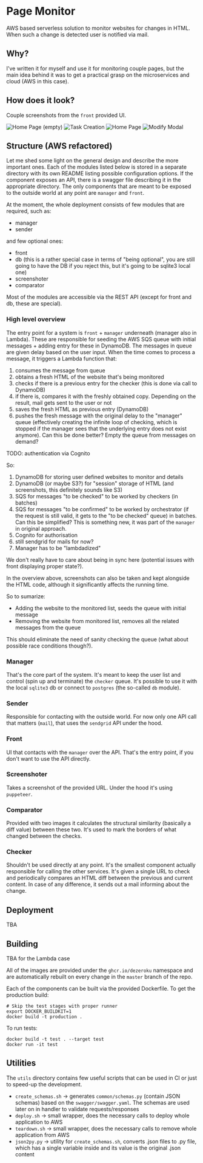# Page Monitor
AWS based serverless solution to monitor websites for changes in HTML.
When such a change is detected user is notified via mail.

## Why?
I've written it for myself and use it for monitoring couple pages, but the main idea behind it was to get a practical grasp on the microservices and cloud (AWS in this case).

## How does it look?
Couple screenshots from the `front` provided UI.

![Home Page (empty)](docs/pictures/home.png?raw=true "Home Page (empty)")
![Task Creation](docs/pictures/create.png?raw=true "Task Creation")
![Home Page](docs/pictures/added.png?raw=true "Home Page")
![Modify Modal](docs/pictures/modify.png?raw=true "Modify Modal")

## Structure (AWS refactored)

Let me shed some light on the general design and describe the more important ones.
Each of the modules listed below is stored in a separate directory with its own README listing possible configuration options.
If the component exposes an API, there is a swagger file describing it in the appropriate directory.
The only components that are meant to be exposed to the outside world at any point are `manager` and `front`.

At the moment, the whole deployment consists of few modules that are required, such as:
* manager
* sender

and few optional ones:
* front
* db (this is a rather special case in terms of "being optional", you are still going to have the DB if you reject this, but it's going to be sqlite3 local one)
* screenshoter
* comparator

Most of the modules are accessible via the REST API (except for front and db, these are special).

### High level overview
The entry point for a system is `front` + `manager` underneath (manager also in Lambda).
These are responsible for seeding the AWS SQS queue with initial messages + adding entry for these in DynamoDB.
The messages in queue are given delay based on the user input.
When the time comes to process a message, it triggers a Lambda function that:
1. consumes the message from queue
2. obtains a fresh HTML of the website that's being monitored
3. checks if there is a previous entry for the checker (this is done via call to DynamoDB)
4. if there is, compares it with the freshly obtained copy. Depending on the result, mail gets sent to the user or not
5. saves the fresh HTML as previous entry (DynamoDB)
6. pushes the fresh message with the original delay to the "manager" queue (effectively creating the infinite loop of checking, which is stopped
   if the manager sees that the underlying entry does not exist anymore). Can this be done better? Empty the queue from messages on demand?

TODO: authentication via Cognito

So:
1. DynamoDB for storing user defined websites to monitor and details
2. DynamoDB (or maybe S3?) for "session" storage of HTML (and screenshots, this definitely sounds like S3)
3. SQS for messages "to be checked" to be worked by checkers (in batches)
4. SQS for messages "to be confirmed" to be worked by orchestrator (if the request is still valid, it gets to the "to be checked" queue) in batches. Can this be simplified?
   This is something new, it was part of the `manager` in original approach.
5. Cognito for authorisation
6. still sendgrid for mails for now?
7. Manager has to be "lambdadized"

We don't really have to care about being in sync here (potential issues with front displaying proper state?).

In the overview above, screenshots can also be taken and kept alongside the HTML code, although it significantly affects the running time.

So to sumarize:
* Adding the website to the monitored list, seeds the queue with initial message
* Removing the website from monitored list, removes all the related messages from the queue

This should eliminate the need of sanity checking the queue (what about possible race conditions though?).

### Manager
That's the core part of the system.
It's meant to keep the user list and control (spin up and terminate) the `checker` queue.
It's possible to use it with the local `sqlite3` db or connect to `postgres` (the so-called `db` module).

### Sender
Responsible for contacting with the outside world.
For now only one API call that matters (`mail`), that uses the `sendgrid` API under the hood.

### Front
UI that contacts with the `manager` over the API.
That's the entry point, if you don't want to use the API directly.

### Screenshoter
Takes a screenshot of the provided URL.
Under the hood it's using `puppeteer`.

### Comparator
Provided with two images it calculates the structural similarity (basically a diff value) between these two.
It's used to mark the borders of what changed between the checks.

### Checker
Shouldn't be used directly at any point.
It's the smallest component actually responsible for calling the other services.
It's given a single URL to check and periodically compares an HTML diff between the previous and current content.
In case of any difference, it sends out a mail informing about the change.


## Deployment
TBA


## Building
TBA for the Lambda case

All of the images are provided under the `ghcr.io/dezeroku` namespace and are automatically rebuilt on every change in the `master` branch of the repo.

Each of the components can be built via the provided Dockerfile.
To get the production build:
```
# Skip the test stages with proper runner
export DOCKER_BUILDKIT=1
docker build -t production .
```

To run tests:
```
docker build -t test . --target test
docker run -it test
```

## Utilities
The `utils` directory contains few useful scripts that can be used in CI or just to speed-up the development.

* `create_schemas.sh` -> generates `common/schemas.py` (contain JSON schemas) based on the `swagger/swagger.yaml`. The schemas are used later on in handler to validate requests/responses
* `deploy.sh` -> small wrapper, does the necessary calls to deploy whole application to AWS
* `teardown.sh` -> small wrapper, does the necessary calls to remove whole application from AWS
* `json2py.py` -> utility for `create_schemas.sh`, converts .json files to .py file, which has a single variable inside and its value is the original .json content
